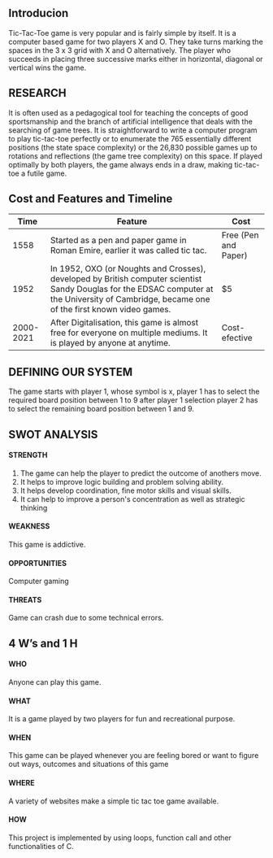 ## Introducion

Tic-Tac-Toe game is very popular and is fairly simple by itself. It is a computer based game for two players X and O. They take turns marking the spaces in the 3 x 3 grid with X and O alternatively. The player who succeeds in placing three successive marks either in horizontal, diagonal or vertical wins the game.

## RESEARCH

It is often used as a pedagogical tool for teaching the concepts of good sportsmanship and the branch of artificial intelligence that deals with the searching of game trees. It is straightforward to write a computer program to play tic-tac-toe perfectly or to enumerate the 765 essentially different positions (the state space complexity) or the 26,830 possible games up to rotations and reflections (the game tree complexity) on this space. If played optimally by both players, the game always ends in a draw, making tic-tac-toe a futile game.

## Cost and Features and Timeline

| Time | Feature | Cost |
| ---- | ------- | ---- |
| 1558 | Started as a pen and paper game in Roman Emire, earlier it was called tic tac. | Free (Pen and Paper) |
| 1952 | In 1952, OXO (or Noughts and Crosses), developed by British computer scientist Sandy Douglas for the EDSAC computer at the University of Cambridge, became one of the first known video games. | $5 |
| 2000-2021 | After Digitalisation, this game is almost free for everyone on multiple mediums. It is played by anyone at anytime. | Cost-efective |

## DEFINING OUR SYSTEM

The game starts with player 1, whose symbol is x, player 1 has to select the required board position between 1 to 9 after player 1 selection player 2 has to select the remaining board position between 1 and 9.

## SWOT ANALYSIS

#### STRENGTH
1. The game can help the player to predict the outcome of anothers move.
2. It helps to improve logic building and problem solving ability.
3. It helps develop coordination, fine motor skills and visual skills.
4. It can help to improve a person's concentration as well as strategic thinking

#### WEAKNESS

This game is addictive.

#### OPPORTUNITIES

Computer gaming

#### THREATS

Game can crash due to some technical errors.

## 4 W’s and 1 H

#### WHO

Anyone can play this game.

#### WHAT

It is a game played by two players for fun and recreational purpose.

#### WHEN

This game can be played whenever you are feeling bored or want to figure out ways, outcomes and situations of this game

#### WHERE

A variety of websites make a simple tic tac toe game available.

#### HOW

This project is implemented by using loops, function call and other functionalities of C.

